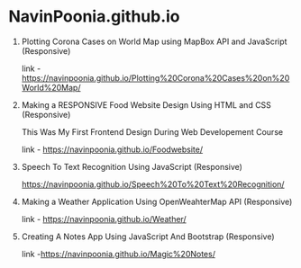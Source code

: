 # NavinPoonia.github.io
1) Plotting Corona Cases on World Map using MapBox API and JavaScript (Responsive)

      link - https://navinpoonia.github.io/Plotting%20Corona%20Cases%20on%20World%20Map/


2) Making a RESPONSIVE Food Website Design Using HTML and CSS (Responsive)

      This Was My First Frontend Design During Web Developement Course
      
      link - https://navinpoonia.github.io/Foodwebsite/

3) Speech To Text Recognition Using JavaScript (Responsive)

      https://navinpoonia.github.io/Speech%20To%20Text%20Recognition/
  
4) Making a Weather Application Using OpenWeahterMap API (Responsive)
      
      link - https://navinpoonia.github.io/Weather/

5) Creating A Notes App Using JavaScript And Bootstrap (Responsive)

      link -https://navinpoonia.github.io/Magic%20Notes/
